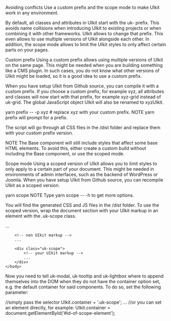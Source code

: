

Avoiding conflicts
Use a custom prefix and the scope mode to make UIkit work in any environment.

By default, all classes and attributes in UIkit start with the uk- prefix. This avoids name collisions when introducing UIkit to existing projects or when combining it with other frameworks. UIkit allows to change that prefix. This even allows to use multiple versions of UIkit alongside each other. In addition, the scope mode allows to limit the UIkit styles to only affect certain parts on your pages.

Custom prefix
Using a custom prefix allows using multiple versions of UIkit on the same page. This might be needed when you are building something like a CMS plugin. In such cases, you do not know what other versions of UIkit might be loaded, so it is a good idea to use a custom prefix.

When you have setup UIkit from Github source, you can compile it with a custom prefix. If you choose a custom prefix, for example xyz, all attributes and classes will now start with that prefix, for example xyz-grid instead of uk-grid. The global JavaScript object UIkit will also be renamed to xyzUIkit.

yarn prefix -- -p xyz # replace xyz with your custom prefix.
NOTE yarn prefix will prompt for a prefix.

The script will go through all CSS files in the /dist folder and replace them with your custom prefix version.

NOTE The Base component will still include styles that affect some base HTML elements. To avoid this, either create a custom build without including the Base component, or use the scoped mode.

Scope mode
Using a scoped version of UIkit allows you to limit styles to only apply to a certain part of your document. This might be needed in environments of admin interfaces, such as the backend of WordPress or Joomla. When you have setup UIkit from Github source, you can recompile UIkit as a scoped version.

yarn scope
NOTE Type yarn scope -- -h to get more options.

You will find the generated CSS and JS files in the /dist folder. To use the scoped version, wrap the document section with your UIkit markup in an element with the .uk-scope class.

<!DOCTYPE html>
<html>
    <head>
        ...
    </head>
    <body>

        <!-- non UIkit markup -->
        ...

        <div class="uk-scope">
            <!-- your UIkit markup -->
            ...
        </div>
    </body>
</html>
Now you need to tell uk-modal, uk-tooltip and uk-lightbox where to append themselves into the DOM when they do not have the container option set, e.g. the default container for said components. To do so, set the following parameter:

//simply pass the selector
UIkit.container = '.uk-scope';
...
//or you can set an element directly, for example:
UIkit.container = document.getElementById('#id-of-scope-element');

